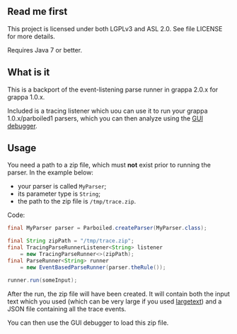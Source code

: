 ## Read me first

This project is licensed under both LGPLv3 and ASL 2.0. See
file LICENSE for more details.

Requires Java 7 or better.

## What is it

This is a backport of the event-listening parse runner in grappa 2.0.x for
grappa 1.0.x.

Included is a tracing listener which uou can use it to run your grappa
1.0.x/parboiled1 parsers, which you can then analyze using the [GUI
debugger](https://github.com/fge/grappa-debugger).

## Usage

You need a path to a zip file, which must **not** exist prior to running the
parser. In the example below:

* your parser is called `MyParser`;
* its parameter type is `String`;
* the path to the zip file is `/tmp/trace.zip`.

Code:

```java
final MyParser parser = Parboiled.createParser(MyParser.class);

final String zipPath = "/tmp/trace.zip";
final TracingParseRunnerListener<String> listener
    = new TracingParseRunner<>(zipPath);
final ParseRunner<String> runner
    = new EventBasedParseRunner(parser.theRule());

runner.run(someInput);
```

After the run, the zip file will have been created. It will contain both the
input text which you used (which can be very large if you used
[largetext](https://github.com/fge/largetext)) and a JSON file containing all
the trace events.

You can then use the GUI debugger to load this zip file.

